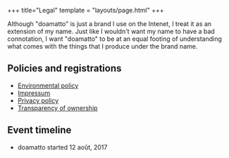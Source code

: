 +++
title="Legal"
template = "layouts/page.html"
+++

Although "doamatto" is just a brand I use on the Intenet, I treat it as an extension of my name. Just like I wouldn't want my name to have a bad connotation, I want "doamatto" to be at an equal footing of understanding what comes with the things that I produce under the brand name.

## Policies and registrations
- [Environmental policy](@/legal/environmental.md)
- [Impressum](@/imprint.md)
- [Privacy policy](@/privacy.md)
- [Transparency of ownership](@/legal/ownership.md)
<!--- [Registration in France](#) (external link)-->

## Event timeline
- doamatto started 12 août, 2017
<!--- An application for doamatto EI was started in France on 24 juillet, 2022
- An application for doamatto EI was submitted on XX mars, 2023-->